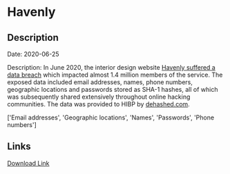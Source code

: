 # Havenly

## Description

Date: 2020-06-25

Description:
In June 2020, the interior design website <a href="https://www.bleepingcomputer.com/news/security/hacker-leaks-386-million-user-records-from-18-companies-for-free/" target="_blank" rel="noopener">Havenly suffered a data breach</a> which impacted almost 1.4 million members of the service. The exposed data included email addresses, names, phone numbers, geographic locations and passwords stored as SHA-1 hashes, all of which was subsequently shared extensively throughout online hacking communities. The data was provided to HIBP by <a href="https://dehashed.com/" target="_blank" rel="noopener">dehashed.com</a>.


['Email addresses', 'Geographic locations', 'Names', 'Passwords', 'Phone numbers']

## Links

[Download Link](https://link-to.net/1229997/991.3643113788412/dynamic/?r=aHR0cHM6Ly93d3cubWVkaWFmaXJlLmNvbS92aWV3L2VJcGFRVVF3Y0JBYXNVVi9oYXZlbmx5LmNvbS9maWxl)